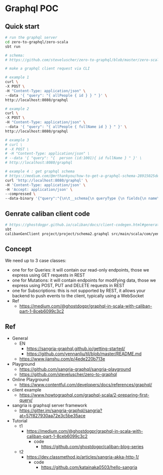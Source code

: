 # Graphql POC

## Quick start
```bash
# run the graphql server
cd zero-to-graphql/zero-scala
sbt run

# schema:
# https://github.com/steveluscher/zero-to-graphql/blob/master/zero-scala/src/main/scala/Repository.scala#L62

# make a graphql client request via CLI

# example 1
curl \
-X POST \
-H "Content-Type: application/json" \
--data '{ "query": "{ allPeople { id } } " }' \
http://localhost:8080/graphql

# example 2
curl \
-X POST \
-H "Content-Type: application/json" \
--data '{ "query": "{ allPeople { fullName id } } " }' \
http://localhost:8080/graphql

# example 3
# curl \
# -X POST \
# -H "Content-Type: application/json" \
# --data '{ "query": "{  person (id:1001){ id fullName } " }' \
# http://localhost:8080/graphql

# example 4 : get graphql schema
# https://medium.com/@mrthankyou/how-to-get-a-graphql-schema-28915025de0e#:~:text=How%20To%20Get%20The%20Schema%20%E2%80%94%20Introspection%20Queries,called%20a%20GraphQL%20introspection%20query.
curl 'http://localhost:8080/graphql' \
-H 'Content-Type: application/json' \
-H 'Accept: application/json' \
--compressed \
--data-binary '{"query":"{\n\t__schema{\n queryType {\n fields{\n name\n }\n }\n }\n}"}'
```

## Genrate caliban client code
```bash
# https://ghostdogpr.github.io/caliban/docs/client-codegen.html#generation-settings
sbt
calibanGenClient project/project/schema2.graphql src/main/scala/com/yen/Caliban/Client.scala --genView true
```

## Concept
We need up to 3 case classes:
- one for for Queries: it will contain our read-only endpoints, those we express using GET requests in REST
- one for Mutations: it will contain endpoints for modifying data, those we express using POST, PUT and DELETE requests in REST
- one for Subscriptions: this is not supported by REST, it allows your backend to push events to the client, typically using a WebSocket
- Ref
	- https://medium.com/@ghostdogpr/graphql-in-scala-with-caliban-part-1-8ceb6099c3c2

## Ref
- General
	- EN
		- https://sangria-graphql.github.io/getting-started/
		- https://github.com/yennanliu/til/blob/master/README.md
	- https://www.jianshu.com/p/4ede220b713e
- Playground
	- https://github.com/sangria-graphql/sangria-playground
	- https://github.com/steveluscher/zero-to-graphql
- Online Playground
	- https://www.contentful.com/developers/docs/references/graphql/
- client example
	- https://www.howtographql.com/graphql-scala/2-preparing-first-query/
- sangria is graphsql server framework
	- https://gitter.im/sangria-graphql/sangria?at=57f827930aa72e3c5be35ace
- Tutorial
	- t1
		- https://medium.com/@ghostdogpr/graphql-in-scala-with-caliban-part-1-8ceb6099c3c2
			- code
				- https://github.com/ghostdogpr/caliban-blog-series
	- t2
		- https://dev.classmethod.jp/articles/sangria-akka-http-1/
			- code
				- https://github.com/katainaka0503/hello-sangria